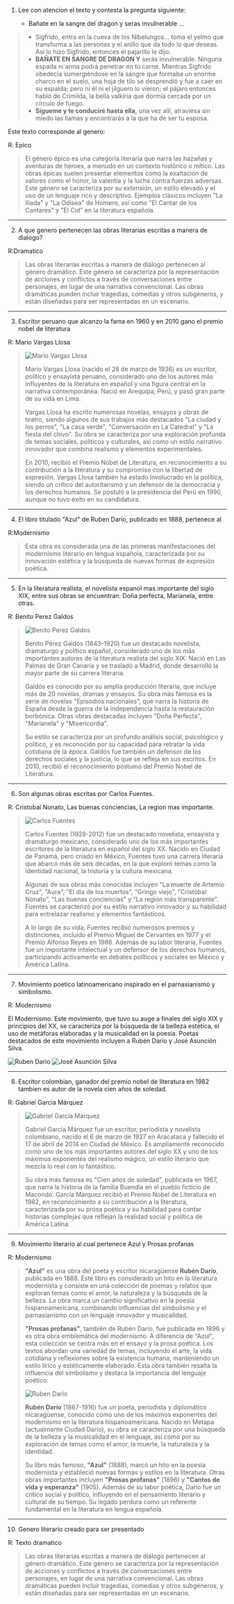 1. Lee con atencion el texto y contesta la pregunta siguiente:

    - Bañate en la sangre del dragon y seras invulnerable ...

> - Sigfrido, entra en la cueva de los Nibelungos… toma el yelmo que transforma a las personas y el anillo que da todo lo que deseas. Así lo hizo Sigfrido, entonces el pajarillo le dijo: 
> - **BAÑATE EN SANGRE DE DRAGON Y** serás invulnerable. Ninguna espada ni arma podrá penetrar en tu carne. Mientras Sigfrido obedecía sumergiéndose en la sangre que formaba un enorme charco en el suelo, una hoja de tilo se desprendió y fue a caer en su espalda; pero ni él ni el jilguero lo vieron; el pájaro entonces habló de Crimilda, la bella valkiria que dormía cercada por un círculo de fuego. 
> - **Sígueme y te conduciré hasta ella,** una vez allí, atraviesa sin miedo las llamas y encontrarás a la que ha de ser tu esposa.    

Este texto corresponde al genero: 

R: Epico 

> El género épico es una categoría literaria que narra las hazañas y aventuras de héroes, a menudo en un contexto histórico o mítico. Las obras épicas suelen presentar elementos como la exaltación de valores como el honor, la valentía y la lucha contra fuerzas adversas. Este género se caracteriza por su extensión, un estilo elevado y el uso de un lenguaje rico y descriptivo. Ejemplos clásicos incluyen "La Iliada" y "La Odisea" de Homero, así como "El Cantar de los Cantares" y "El Cid" en la literatura española.

---

2. A que genero pertenecen las obras literarias escritas a manera de dialogo? 

R:Dramatico      

> Las obras literarias escritas a manera de diálogo pertenecen al género dramático. Este género se caracteriza por la representación de acciones y conflictos a través de conversaciones entre personajes, en lugar de una narrativa convencional. Las obras dramáticas pueden incluir tragedias, comedias y otros subgéneros, y están diseñadas para ser representadas en un escenario.

---
3. Escritor peruano que alcanzo la fama en 1960 y en 2010 gano el premio nobel de literatura 

R: Mario Vargas Llosa  

> ![Mario Vargas Llosa](./L03_03.jpg)
>
> Mario Vargas Llosa (nacido el 28 de marzo de 1936) es un escritor, político y ensayista peruano, considerado uno de los autores más influyentes de la literatura en español y una figura central en la narrativa contemporánea. Nació en Arequipa, Perú, y pasó gran parte de su vida en Lima.
>
> Vargas Llosa ha escrito numerosas novelas, ensayos y obras de teatro, siendo algunos de sus trabajos más destacados "La ciudad y los perros", "La casa verde", "Conversación en La Catedral" y "La fiesta del chivo". Su obra se caracteriza por una exploración profunda de temas sociales, políticos y culturales, así como un estilo narrativo innovador que combina realismo y elementos experimentales.
>
> En 2010, recibió el Premio Nobel de Literatura, en reconocimiento a su contribución a la literatura y su compromiso con la libertad de expresión. Vargas Llosa también ha estado involucrado en la política, siendo un crítico del autoritarismo y un defensor de la democracia y los derechos humanos. Se postuló a la presidencia del Perú en 1990, aunque no tuvo éxito en su candidatura.


---
4. El libro titulado "Azul" de Ruben Dario, publicado en 1888, pertenece al    

R:Modernismo 

> Esta obra es considerada una de las primeras manifestaciones del modernismo literario en lengua española, caracterizada por su innovación estética y la búsqueda de nuevas formas de expresión poética.

---
5. En la literatura realista, el novelista espanol mas importante del siglo XIX, entre sus obras se encuentran: Doña perfecta, Marianela, entre otras.  

R: Benito Perez Galdos 

> ![Benito Perez Galdos](./L03_05.jpg)
>
> Benito Pérez Galdós (1843-1920) fue un destacado novelista, dramaturgo y político español, considerado uno de los más importantes autores de la literatura realista del siglo XIX. Nació en Las Palmas de Gran Canaria y se trasladó a Madrid, donde desarrolló la mayor parte de su carrera literaria. 
>
> Galdós es conocido por su amplia producción literaria, que incluye más de 20 novelas, dramas y ensayos. Su obra más famosa es la serie de novelas "Episodios nacionales", que narra la historia de España desde la guerra de la independencia hasta la restauración borbónica. Otras obras destacadas incluyen "Doña Perfecta", "Marianela" y "Misericordia". 
>
> Su estilo se caracteriza por un profundo análisis social, psicológico y político, y es reconocido por su capacidad para retratar la vida cotidiana de la época. Galdós fue también un defensor de los derechos sociales y la justicia, lo que se refleja en sus escritos. En 2010, recibió el reconocimiento póstumo del Premio Nobel de Literatura.

---
6. Son algunas obras escritas por Carlos Fuentes. 

R: Cristobal Nonato, Las buenas conciencias, La region mas importante.  

> ![Carlos Fuentes](./L03_06.jpg)
>
> Carlos Fuentes (1928-2012) fue un destacado novelista, ensayista y dramaturgo mexicano, considerado uno de los más importantes escritores de la literatura en español del siglo XX. Nacido en Ciudad de Panamá, pero criado en México, Fuentes tuvo una carrera literaria que abarcó más de seis décadas, en la que exploró temas como la identidad nacional, la historia y la cultura mexicana.
>
> Algunas de sus obras más conocidas incluyen "La muerte de Artemio Cruz", "Aura", "El día de los muertos", "Gringo viejo", "Cristóbal Nonato", "Las buenas conciencias" y "La región más transparente". Fuentes se caracterizó por su estilo narrativo innovador y su habilidad para entrelazar realismo y elementos fantásticos.
>
> A lo largo de su vida, Fuentes recibió numerosos premios y distinciones, incluido el Premio Miguel de Cervantes en 1977 y el Premio Alfonso Reyes en 1986. Además de su labor literaria, Fuentes fue un importante intelectual y un defensor de los derechos humanos, participando activamente en debates políticos y sociales en México y América Latina.

---

7. Movimiento poetico latinoamericano inspirado en el parnasianismo  y simbolismo.

R: Modernismo

El Modernismo. Este movimiento, que tuvo su auge a finales del siglo XIX y principios del XX, se caracteriza por la búsqueda de la belleza estética, el uso de metáforas elaboradas y la musicalidad en la poesía. Poetas destacados de este movimiento incluyen a Rubén Darío y José Asunción Silva.

![Ruben Dario](./L03_07_01.jpg)
![José Asunción Silva](./L03_07_02.jpg)

---
8. Escritor colombian, ganador del premio nobel de literatura en 1982 tambien es autor de la novela cien años de soledad.  

R: Gabriel García Márquez 

>![Gabriel García Márquez](./L03_08.jpg)
>
> Gabriel García Márquez fue un escritor, periodista y novelista colombiano, nacido el 6 de marzo de 1927 en Aracataca y fallecido el 17 de abril de 2014 en Ciudad de México. Es ampliamente reconocido como uno de los más importantes autores del siglo XX y uno de los máximos exponentes del realismo mágico, un estilo literario que mezcla lo real con lo fantástico.
>
> Su obra más famosa es "Cien años de soledad", publicada en 1967, que narra la historia de la familia Buendía en el pueblo ficticio de Macondo. García Márquez recibió el Premio Nobel de Literatura en 1982, en reconocimiento a su contribución a la literatura, caracterizada por su prosa poética y su habilidad para contar historias complejas que reflejan la realidad social y política de América Latina.


---

9. Movimiento literario al cual pertenece Azul y Prosas profanas

R: Modernismo 

> **"Azul"** es una obra del poeta y escritor nicaragüense **Rubén Darío**, publicada en 1888. Este libro es considerado un hito en la literatura modernista y consiste en una colección de poemas y relatos que exploran temas como el amor, la naturaleza y la búsqueda de la belleza. La obra marca un cambio significativo en la poesía hispanoamericana, combinando influencias del simbolismo y el parnasianismo con un lenguaje innovador y musicalidad.
> 
> **"Prosas profanas"**, también de Rubén Darío, fue publicada en 1896 y es otra obra emblemática del modernismo. A diferencia de "Azul", esta colección se centra más en el ensayo y la prosa poética. Los textos abordan una variedad de temas, incluyendo el arte, la vida cotidiana y reflexiones sobre la existencia humana, manteniendo un estilo lírico y estéticamente elaborado. Esta obra también resalta la influencia del simbolismo y destaca la importancia del lenguaje poético.
>
> ![Ruben Dario](./L03_07_01.jpg)
>
> **Rubén Darío** (1867-1916) fue un poeta, periodista y diplomático nicaragüense, conocido como uno de los máximos exponentes del modernismo en la literatura hispanoamericana. Nacido en Metapa (actualmente Ciudad Darío), su obra se caracteriza por una búsqueda de la belleza y la musicalidad en el lenguaje, así como por su exploración de temas como el amor, la muerte, la naturaleza y la identidad.
> 
> Su libro más famoso, **"Azul"** (1888), marcó un hito en la poesía modernista y estableció nuevas formas y estilos en la literatura. Otras obras importantes incluyen **"Prosas profanas"** (1896) y **"Cantos de vida y esperanza"** (1905). Además de su labor poética, Darío fue un crítico social y político, influyendo en el pensamiento literario y cultural de su tiempo. Su legado perdura como un referente fundamental en la literatura en lengua española.

---

10. Genero literario creado para ser presentado

R: Texto dramatico 

> Las obras literarias escritas a manera de diálogo pertenecen al género dramático. Este género se caracteriza por la representación de acciones y conflictos a través de conversaciones entre personajes, en lugar de una narrativa convencional. Las obras dramáticas pueden incluir tragedias, comedias y otros subgéneros, y están diseñadas para ser representadas en un escenario.


